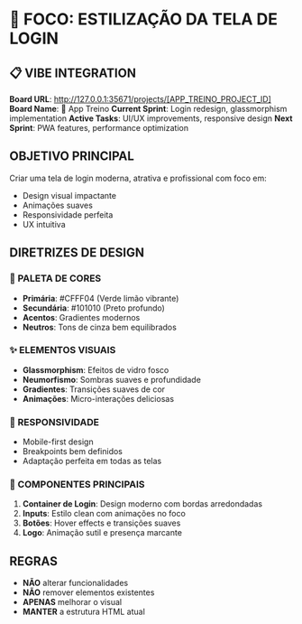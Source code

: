 # 🎨 FOCO: ESTILIZAÇÃO DA TELA DE LOGIN

## 📋 VIBE INTEGRATION
**Board URL**: http://127.0.0.1:35671/projects/[APP_TREINO_PROJECT_ID]
**Board Name**: 💪 App Treino
**Current Sprint**: Login redesign, glassmorphism implementation
**Active Tasks**: UI/UX improvements, responsive design
**Next Sprint**: PWA features, performance optimization

## OBJETIVO PRINCIPAL
Criar uma tela de login moderna, atrativa e profissional com foco em:
- Design visual impactante
- Animações suaves
- Responsividade perfeita
- UX intuitiva

## DIRETRIZES DE DESIGN

### 🎨 PALETA DE CORES
- **Primária**: #CFFF04 (Verde limão vibrante)
- **Secundária**: #101010 (Preto profundo)
- **Acentos**: Gradientes modernos
- **Neutros**: Tons de cinza bem equilibrados

### ✨ ELEMENTOS VISUAIS
- **Glassmorphism**: Efeitos de vidro fosco
- **Neumorfismo**: Sombras suaves e profundidade
- **Gradientes**: Transições suaves de cor
- **Animações**: Micro-interações deliciosas

### 📱 RESPONSIVIDADE
- Mobile-first design
- Breakpoints bem definidos
- Adaptação perfeita em todas as telas

### 🎯 COMPONENTES PRINCIPAIS
1. **Container de Login**: Design moderno com bordas arredondadas
2. **Inputs**: Estilo clean com animações no foco
3. **Botões**: Hover effects e transições suaves
4. **Logo**: Animação sutil e presença marcante

## REGRAS
- **NÃO** alterar funcionalidades
- **NÃO** remover elementos existentes
- **APENAS** melhorar o visual
- **MANTER** a estrutura HTML atual